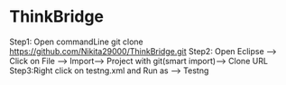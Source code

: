 # ThinkBridge

Step1: Open commandLine git clone https://github.com/Nikita29000/ThinkBridge.git 
Step2: Open Eclipse --> Click on File --> Import--> Project with git(smart import)--> Clone URL 
Step3:Right click on testng.xml and Run as --> Testng
